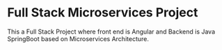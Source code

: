 # Full Stack Microservices Project
This a Full Stack Project where front end is Angular and Backend is Java SpringBoot based on Microservices Architecture.
